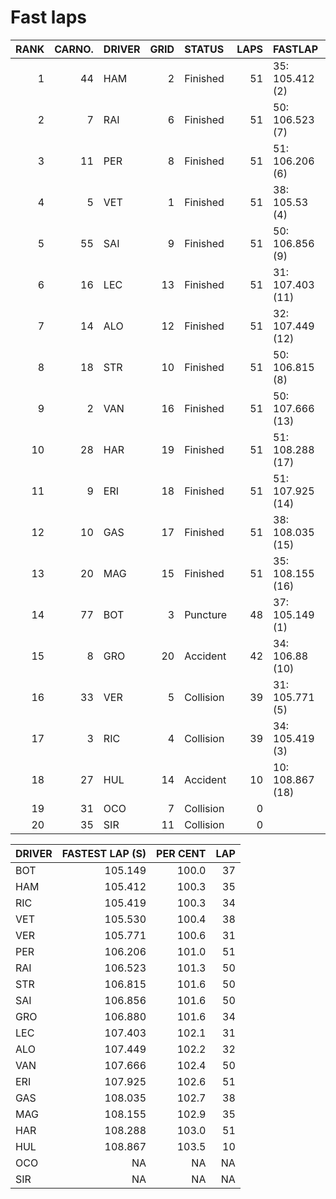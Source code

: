 # Fast laps

| RANK | CARNO. | DRIVER | GRID | STATUS    | LAPS | FASTLAP          |
| ---: | -----: | :----- | ---: | :-------- | ---: | :--------------- |
|    1 |     44 | HAM    |    2 | Finished  |   51 | 35: 105.412 (2)  |
|    2 |      7 | RAI    |    6 | Finished  |   51 | 50: 106.523 (7)  |
|    3 |     11 | PER    |    8 | Finished  |   51 | 51: 106.206 (6)  |
|    4 |      5 | VET    |    1 | Finished  |   51 | 38: 105.53 (4)   |
|    5 |     55 | SAI    |    9 | Finished  |   51 | 50: 106.856 (9)  |
|    6 |     16 | LEC    |   13 | Finished  |   51 | 31: 107.403 (11) |
|    7 |     14 | ALO    |   12 | Finished  |   51 | 32: 107.449 (12) |
|    8 |     18 | STR    |   10 | Finished  |   51 | 50: 106.815 (8)  |
|    9 |      2 | VAN    |   16 | Finished  |   51 | 50: 107.666 (13) |
|   10 |     28 | HAR    |   19 | Finished  |   51 | 51: 108.288 (17) |
|   11 |      9 | ERI    |   18 | Finished  |   51 | 51: 107.925 (14) |
|   12 |     10 | GAS    |   17 | Finished  |   51 | 38: 108.035 (15) |
|   13 |     20 | MAG    |   15 | Finished  |   51 | 35: 108.155 (16) |
|   14 |     77 | BOT    |    3 | Puncture  |   48 | 37: 105.149 (1)  |
|   15 |      8 | GRO    |   20 | Accident  |   42 | 34: 106.88 (10)  |
|   16 |     33 | VER    |    5 | Collision |   39 | 31: 105.771 (5)  |
|   17 |      3 | RIC    |    4 | Collision |   39 | 34: 105.419 (3)  |
|   18 |     27 | HUL    |   14 | Accident  |   10 | 10: 108.867 (18) |
|   19 |     31 | OCO    |    7 | Collision |    0 |                  |
|   20 |     35 | SIR    |   11 | Collision |    0 |                  |

| DRIVER | FASTEST LAP (S) | PER CENT | LAP |
| :----- | --------------: | -------: | --: |
| BOT    |         105.149 |    100.0 |  37 |
| HAM    |         105.412 |    100.3 |  35 |
| RIC    |         105.419 |    100.3 |  34 |
| VET    |         105.530 |    100.4 |  38 |
| VER    |         105.771 |    100.6 |  31 |
| PER    |         106.206 |    101.0 |  51 |
| RAI    |         106.523 |    101.3 |  50 |
| STR    |         106.815 |    101.6 |  50 |
| SAI    |         106.856 |    101.6 |  50 |
| GRO    |         106.880 |    101.6 |  34 |
| LEC    |         107.403 |    102.1 |  31 |
| ALO    |         107.449 |    102.2 |  32 |
| VAN    |         107.666 |    102.4 |  50 |
| ERI    |         107.925 |    102.6 |  51 |
| GAS    |         108.035 |    102.7 |  38 |
| MAG    |         108.155 |    102.9 |  35 |
| HAR    |         108.288 |    103.0 |  51 |
| HUL    |         108.867 |    103.5 |  10 |
| OCO    |              NA |       NA |  NA |
| SIR    |              NA |       NA |  NA |
